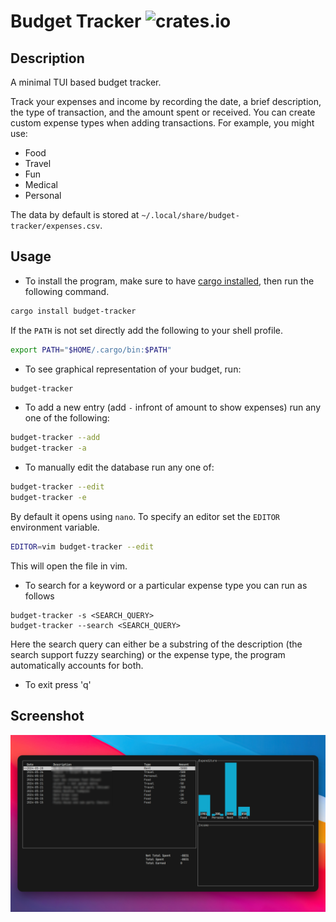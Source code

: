 # Budget Tracker ![crates.io](https://img.shields.io/crates/v/budget-tracker.svg)

## Description
A minimal TUI based budget tracker.

Track your expenses and income by recording the date, a brief description, the type of transaction, and the amount spent or received. You can create custom expense types when adding transactions. For example, you might use:
- Food
- Travel
- Fun
- Medical
- Personal

The data by default is stored at `~/.local/share/budget-tracker/expenses.csv`.

## Usage
- To install the program, make sure to have [cargo installed](https://doc.rust-lang.org/cargo/getting-started/installation.html), then run the following command.

```bash
cargo install budget-tracker
```

If the `PATH` is not set directly add the following to your shell profile.

```bash
export PATH="$HOME/.cargo/bin:$PATH"
```

- To see graphical representation of your budget, run:
```bash
budget-tracker
```

- To add a new entry (add `-` infront of amount to show expenses) run any one of the following:
```bash
budget-tracker --add
budget-tracker -a
```

- To manually edit the database run any one of:
```bash
budget-tracker --edit
budget-tracker -e
```

By default it opens using `nano`. To specify an editor set the `EDITOR` environment variable.
```bash
EDITOR=vim budget-tracker --edit
```

This will open the file in vim.

- To search for a keyword or a particular expense type you can run as follows
```
budget-tracker -s <SEARCH_QUERY>
budget-tracker --search <SEARCH_QUERY>
```

Here the search query can either be a substring of the description (the search support fuzzy searching) or the expense type, the program automatically accounts for both.

- To exit press 'q'

## Screenshot
![](https://raw.githubusercontent.com/Saphereye/budget-tracker/main/assets/image.png)
